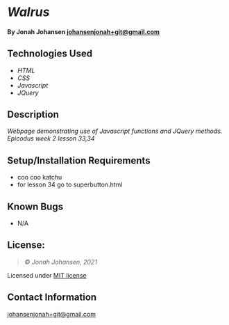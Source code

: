 # _Walrus_

#### By Jonah Johansen <johansenjonah+git@gmail.com>
## Technologies Used

* _HTML_ 
* _CSS_
* _Javascript_
* _JQuery_

## Description

_Webpage demonstrating use of Javascript functions and JQuery methods. Epicodus week 2 lesson 33,34_


## Setup/Installation Requirements

* coo coo katchu
* for lesson 34 go to superbutton.html


## Known Bugs

* N/A

## License:
> *&copy; Jonah Johansen, 2021*

Licensed under [MIT license](https://mit-license.org/)

## Contact Information

<johansenjonah+git@gmail.com>